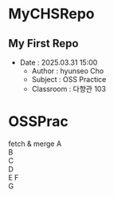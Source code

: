 # MyCHSRepo

## My First Repo

- Date : 2025.03.31 15:00
  - Author : hyunseo Cho
  - Subject : OSS Practice
  - Classroom : 다향관 103

# OSSPrac

fetch & merge
A  
B  
C  
D  
E
F  
G
